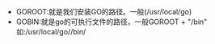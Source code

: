* GOROOT:就是我们安装GO的路径。一般(/usr/local/go)
* GOBIN:就是go的可执行文件的路径，一般GOROOT + "/bin" 如:/usr/local/go//bin/
